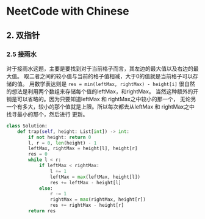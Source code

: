 # NeetCode with Chinese

## 2. 双指针

### 2.5 接雨水
对于接雨水这题，主要是要找到对于当前格子而言，其左边的最大值以及右边的最大值。
取二者之间的较小值与当前的格子值相减，大于0的值就是当前格子可以存储的值。
用数学表达则是
`res = min(leftMax, rightMax) - height[i]`
很自然的想法是利用两个数组来存储每个值的leftMax，和rightMax。
当然这种额外的开销是可以省略的。因为只要知道leftMax 和 rightMax之中较小的那一个，
无论另一个有多大，较小的那个值就是上限。所以每次都去从leftMax 和 rightMax之中找寻最小的那个，然后进行
更新。
```python
class Solution:
    def trap(self, height: List[int]) -> int:
        if not height: return 0
        l, r = 0, len(height) - 1
        leftMax, rightMax = height[l], height[r]
        res = 0
        while l < r:
            if leftMax < rightMax:
                l += 1
                leftMax = max(leftMax, height[l])
                res += leftMax - height[l]
            else:
                r -= 1
                rightMax = max(rightMax, height[r])
                res += rightMax - height[r]
        return res
```
